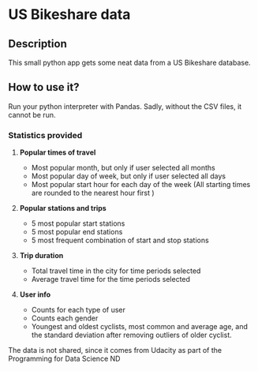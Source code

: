 # US Bikeshare data

## Description
This small python app gets some neat data from a US Bikeshare database.

## How to use it?
Run your python interpreter with Pandas. Sadly, without the CSV files, it cannot be run.

### Statistics provided
1) **Popular times of travel**
   - Most popular month, but only if user selected all months
   - Most popular day of week, but only if user selected all days
   - Most popular start hour for each day of the week 
     (All starting times are rounded to the nearest hour first )   

2) **Popular stations and trips**
   - 5 most popular start stations
   - 5 most popular end stations
   - 5 most frequent combination of start and stop stations

3) **Trip duration**
   - Total travel time in the city for time periods selected
   - Average travel time for the time periods selected

4) **User info**
   - Counts for each type of user
   - Counts each gender
   - Youngest and oldest cyclists, most common and average age, and the standard deviation after removing outliers of older cyclist.

The data is not shared, since it comes from Udacity as part of the Programming for Data Science ND